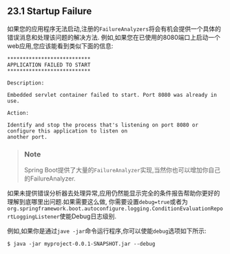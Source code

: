 ## 23.1 Startup Failure
如果您的应用程序无法启动,注册的`FailureAnalyzers`将会有机会提供一个具体的错误消息和处理该问题的解决方法.
例如,如果您在已使用的8080端口上启动一个web应用,您应该能看到类似下面的信息:
```
***************************
APPLICATION FAILED TO START
***************************

Description:

Embedded servlet container failed to start. Port 8080 was already in use.

Action:

Identify and stop the process that's listening on port 8080 or configure this application to listen on
another port.
```
>### Note
>Spring Boot提供了大量的`FailureAnalyzer`实现,当然你也可以增加你自己的FailureAnalyzer.

如果未提供错误分析器去处理异常,应用仍然能显示完全的条件报告帮助你更好的理解到底哪里出问题.如果需要这么做,
你需要设置`debug=true`或者为`org.springframework.boot.autoconfigure.logging.ConditionEvaluationReportLoggingListener`使能Debug日志级别.

例如,如果你是通过`jave -jar`命令运行程序,你可以使能`debug`选项如下所示:
```
$ java -jar myproject-0.0.1-SNAPSHOT.jar --debug
```
